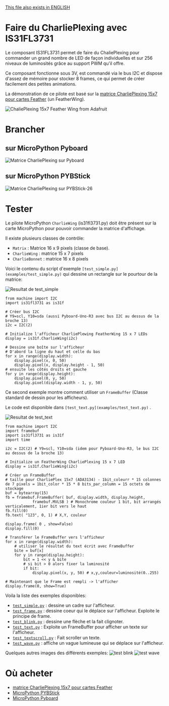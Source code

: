[This file also exists in ENGLISH](readme_ENG.md)

# Faire du CharliePlexing avec IS31FL3731

Le composant IS31FL3731 permet de faire du ChaliePlexing pour commander un grand nombre de LED de façon individuelles et sur 256 niveaux de luminosités grâce au support PWM qu'il offre.

Ce composant fonctionne sous 3V, est commandé via le bus I2C et dispose d'assez de mémoire pour stocker 8 frames, ce qui permet de créer facilement des petites animations.

La démonstration de ce pilote est basé sur la [matrice CharliePlexing 15x7 pour cartes Feather](https://shop.mchobby.be/product.php?id_product=1563) (un FeatherWing).

![ChaliePlexing 15x7 Feather Wing from Adafruit](docs/_static/featherwing-charlieplexing-adafruit.jpg)

# Brancher

## sur MicroPython Pyboard
![Matrice CharliePlexing sur Pyboard](docs/_static/pyboard-to-charlieplexing.jpg)

## sur MicroPython PYBStick
![Matrice CharliePlexing sur PYBStick-26](docs/_static/pybstick-to-charlieplexing.jpg)

# Tester
Le pilote MicroPython `CharlieWing` (is31fl3731.py) doit être présent sur la carte MicroPython pour pouvoir commander la matrice d'affichage.

Il existe plusieurs classes de contrôle:
* `Matrix` : Matrice 16 x 9 pixels (classe de base).
* `CharlieWing` : matrice 15 x 7 pixels
* `CharlieBonnet` : matrice 16 x 8 pixels

Voici le contenu du script d'exemple `[test_simple.py](examples/test_simple.py)` qui dessine un rectangle sur le pourtour de la matrice:

![Resultat de test_simple](docs/_static/test_simple.jpg)

```
from machine import I2C
import is31fl3731 as is31f

# Créer bus I2C
# Y9=scl, Y10=sda (aussi Pyboard-Uno-R3 avec bus I2C au dessus de la broche 13)
i2c = I2C(2)

# Initialize l'afficheur CharliePlewing FeatherWing 15 x 7 LEDs
display = is31f.CharlieWing(i2c)

# Dessine une boîte sur l'afficheur
# D'abord la ligne du haut et celle du bas
for x in range(display.width):
    display.pixel(x, 0, 50)
    display.pixel(x, display.height - 1, 50)
# ensuite les côtés droits et gauche
for y in range(display.height):
    display.pixel(0, y, 50)
    display.pixel(display.width - 1, y, 50)
```  

Ce second exemple montre comment utiliser un `FrameBuffer` (Classe standard de dessin pour les afficheurs).

Le code est disponible dans `[test_text.py](examples/test_text.py)` .

![Resultat de test_text](docs/_static/test_text.jpg)

```
from machine import I2C
import framebuf
import is31fl3731 as is31f
import time

i2c = I2C(2) # Y9=scl, Y10=sda (idem pour Pyboard-Uno-R3, le bus I2C au dessus de la broche 13)

# Initialize un FeatherWing CharliePlexing 15 x 7 LED
display = is31f.CharlieWing(i2c)

# Créer un FrameBuffer
# taille pour CharliePlex 15x7 (ADA3134) - 1bit_coleurr * 15 colonnes de 7 pixels = 1bit_color * 15 * 8 bits_par_column = 15 octets de stockage
buf = bytearray(15)
fb = framebuf.FrameBuffer( buf, display.width, display.height,
			framebuf.MVLSB ) # Monochrome couleur 1 bit, bit arrangés verticalement, 1ier bit vers le haut
fb.fill(0)
fb.text( "123", 0, 1) # X,Y, couleur

display.frame( 0 , show=False)
display.fill(0)

# Transférer le FrameBuffer vers l'afficheur
for x in range(display.width):
	# utiliser le résultat du text écrit avec FrameBuffer
	bite = buf[x]
	for y in range(display.height):
		bit = 1 << y & bite
		# si bit > 0 alors fixer la luminosité
		if bit:
			display.pixel(x, y, 50) # x,y,couleur=luminosité(0..255)

# Maintenant que le Frame est rempli -> l'afficher
display.frame(0, show=True)
```

Voila la liste des exemples disponibles:
* [`test_simple.py`](examples/test_simple.py) : dessine un cadre sur l'afficheur.
* [`test_frame.py`](examples/test_frame.py) : dessine coeur qui le déplace sur l'afficheur. Exploite le principe de frame.
* [`test_blink.py`](examples/test_blink.py) : dessine une flèche et la fait clignoter.
* [`test_text.py`](examples/test_text.py) : Exploite un FrameBuffer pour afficher un texte sur l'afficheur.
* [`test_textscroll.py`](examples/test_textscroll.py) : Fait scroller un texte.
* [`test_wave.py`](examples/test_wave.py) : affiche un vague lumineuse qui se déplace sur l'afficheur.

Quelques autres images des différents exemples:
![test blink](docs/_static/test_blink.jpg)  ![test wave](docs/_static/test_wave.jpg)

# Où acheter
* [matrice CharliePlexing 15x7 pour cartes Feather](https://shop.mchobby.be/product.php?id_product=1563)
* [MicroPython PYBStick](https://shop.mchobby.be/fr/micropython/1844-pybstick-standard-26-micropython-et-arduino-3232100018440-garatronic.html)
* [MicroPython Pyboard](https://shop.mchobby.be/fr/micropython/570-micropython-pyboard-3232100005709.html)
